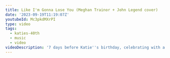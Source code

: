 ```yaml
---
title: Like I'm Gonna Lose You (Meghan Trainor + John Legend cover)
date: '2023-09-19T11:19:07Z'
youtubeId: Mc3pkdMXrPI
type: video
tags:
  - katies-40th
  - music
  - video
videoDescription: '7 days before Katie''s birthday, celebrating with a song from 7 years ago!'
---
```


